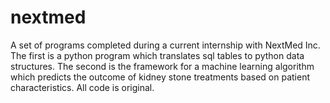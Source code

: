 # nextmed
A set of programs completed during a current internship with NextMed Inc. The first is a python program which translates sql tables to python data structures. The second is the framework for a machine learning algorithm which predicts the outcome of kidney stone treatments based on patient characteristics. All code is original. 
